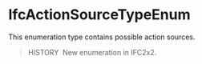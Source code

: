 # IfcActionSourceTypeEnum

This enumeration type contains possible action sources.

> HISTORY&nbsp; New enumeration in IFC2x2.
